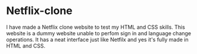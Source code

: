 # Netflix-clone
I have made a Netflix clone website to test my HTML and CSS skills. This website is a dummy website unable to perfom sign in and language change operations. It has a neat interface just like Netfilx and yes it's fully made in HTML and CSS. 
